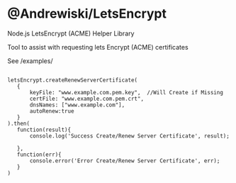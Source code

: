 # @Andrewiski/LetsEncrypt
 Node.js LetsEncrypt (ACME) Helper Library

 Tool to assist with requesting lets Encrypt (ACME) certificates

 See /examples/

 ```

letsEncrypt.createRenewServerCertificate(
    {
        keyFile: "www.example.com.pem.key",  //Will Create if Missing
        certFile: "www.example.com.pem.crt",
        dnsNames: ["www.example.com"],
        autoRenew:true
    }
).then(
    function(result){
        console.log('Success Create/Renew Server Certificate', result);
        
    },
    function(err){
        console.error('Error Create/Renew Server Certificate', err);
    }
)


 ```

